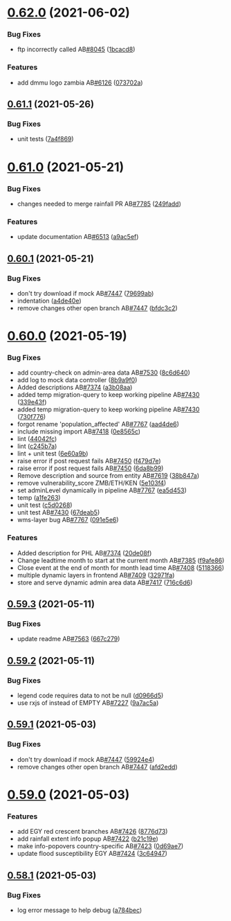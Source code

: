 # [0.62.0](https://github.com/rodekruis/IBF-system/compare/v0.61.1...v0.62.0) (2021-06-02)


### Bug Fixes

* ftp incorrectly called AB[#8045](https://github.com/rodekruis/IBF-system/issues/8045) ([1bcacd8](https://github.com/rodekruis/IBF-system/commit/1bcacd8625dc1c46ea7824a2e78d27616118c4b7))


### Features

* add dmmu logo zambia AB[#6126](https://github.com/rodekruis/IBF-system/issues/6126) ([073702a](https://github.com/rodekruis/IBF-system/commit/073702aeac9f97531c83cc58d7ba61a81693a49d))



## [0.61.1](https://github.com/rodekruis/IBF-system/compare/v0.61.0...v0.61.1) (2021-05-26)


### Bug Fixes

* unit tests ([7a4f869](https://github.com/rodekruis/IBF-system/commit/7a4f869fde1573be98261c7a40c53c46559450b7))



# [0.61.0](https://github.com/rodekruis/IBF-system/compare/v0.60.1...v0.61.0) (2021-05-21)


### Bug Fixes

* changes needed to merge rainfall PR AB[#7785](https://github.com/rodekruis/IBF-system/issues/7785) ([249fadd](https://github.com/rodekruis/IBF-system/commit/249fadd07227c7c9d7e3666efc72b6acc954dd4b))


### Features

* update documentation AB[#6513](https://github.com/rodekruis/IBF-system/issues/6513) ([a9ac5ef](https://github.com/rodekruis/IBF-system/commit/a9ac5efbb4f88b33c9a0276f081f663b30b66adb))



## [0.60.1](https://github.com/rodekruis/IBF-system/compare/v0.60.0...v0.60.1) (2021-05-21)


### Bug Fixes

* don't try download if mock AB[#7447](https://github.com/rodekruis/IBF-system/issues/7447) ([79699ab](https://github.com/rodekruis/IBF-system/commit/79699abe2123bc87300a04098e0f8ca518b2e109))
* indentation ([a4de40e](https://github.com/rodekruis/IBF-system/commit/a4de40ef505c85d61abf7b0dcca177dd19b2eba8))
* remove changes other open branch AB[#7447](https://github.com/rodekruis/IBF-system/issues/7447) ([bfdc3c2](https://github.com/rodekruis/IBF-system/commit/bfdc3c21f769b280e46e3dbd774e632550c5c44f))



# [0.60.0](https://github.com/rodekruis/IBF-system/compare/v0.59.3...v0.60.0) (2021-05-19)


### Bug Fixes

* add country-check on admin-area data AB[#7530](https://github.com/rodekruis/IBF-system/issues/7530) ([8c6d640](https://github.com/rodekruis/IBF-system/commit/8c6d64021bf48d634e696cee71b7f8abd741ca01))
* add log to mock data controller ([8b9a9f0](https://github.com/rodekruis/IBF-system/commit/8b9a9f0118d24aa8901cebe8a68d7c38e3452630))
* Added descriptions AB[#7374](https://github.com/rodekruis/IBF-system/issues/7374) ([a3b08aa](https://github.com/rodekruis/IBF-system/commit/a3b08aaa04aafc242db5472bd7c034ac4240a8bd))
* added temp migration-query to keep working pipeline AB[#7430](https://github.com/rodekruis/IBF-system/issues/7430) ([339e43f](https://github.com/rodekruis/IBF-system/commit/339e43f69df43851e740056b19c6f8e10d003f9a))
* added temp migration-query to keep working pipeline AB[#7430](https://github.com/rodekruis/IBF-system/issues/7430) ([730f776](https://github.com/rodekruis/IBF-system/commit/730f7765effbc8685d304e41eff93e77fdf46816))
* forgot rename 'population_affected' AB[#7767](https://github.com/rodekruis/IBF-system/issues/7767) ([aad4de6](https://github.com/rodekruis/IBF-system/commit/aad4de654fca81de8547893f7fd65a68bc96ab6b))
* include missing import AB[#7418](https://github.com/rodekruis/IBF-system/issues/7418) ([0e8565c](https://github.com/rodekruis/IBF-system/commit/0e8565c1a0f404e0543525443c30a57cb69c3930))
* lint ([44042fc](https://github.com/rodekruis/IBF-system/commit/44042fc2981dae0c58c0611da56864f66916a8ce))
* lint ([c245b7a](https://github.com/rodekruis/IBF-system/commit/c245b7a1d083c8a0542944c1e73d9074f8274fa9))
* lint + unit test ([6e60a9b](https://github.com/rodekruis/IBF-system/commit/6e60a9bc0da93c5149a77cbe32c6bf13872af738))
* raise error if post request fails AB[#7450](https://github.com/rodekruis/IBF-system/issues/7450) ([f479d7e](https://github.com/rodekruis/IBF-system/commit/f479d7e3ab8a134cbf3f31c16fc8b2d2fb9be38f))
* raise error if post request fails AB[#7450](https://github.com/rodekruis/IBF-system/issues/7450) ([6da8b99](https://github.com/rodekruis/IBF-system/commit/6da8b99c4f915ef292422750eac781f9ce576edf))
* Remove description and source from entity AB[#7619](https://github.com/rodekruis/IBF-system/issues/7619) ([38b847a](https://github.com/rodekruis/IBF-system/commit/38b847a6e75f6a2daaebefc36e85c50fd6fd2ae8))
* remove vulnerability_score ZMB/ETH/KEN ([5e103f4](https://github.com/rodekruis/IBF-system/commit/5e103f407ddf46e03b9db87404e09a98aed1eb81))
* set adminLevel dynamically in pipeline AB[#7767](https://github.com/rodekruis/IBF-system/issues/7767) ([ea5d453](https://github.com/rodekruis/IBF-system/commit/ea5d45355c492185b5c3aac2639f558239b3ced4))
* temp ([a1fe263](https://github.com/rodekruis/IBF-system/commit/a1fe26385ea8e50c726dd46821e9b99b5add44e7))
* unit test ([c5d0268](https://github.com/rodekruis/IBF-system/commit/c5d026872763bb4ea53d315e88e2893cb44a9aff))
* unit test AB[#7430](https://github.com/rodekruis/IBF-system/issues/7430) ([67deab5](https://github.com/rodekruis/IBF-system/commit/67deab5111bada6693edd1b55860516d4e9edf93))
* wms-layer bug AB[#7767](https://github.com/rodekruis/IBF-system/issues/7767) ([091e5e6](https://github.com/rodekruis/IBF-system/commit/091e5e650a38f450c137b13788a9cd64fc8b6fd4))


### Features

* Added description for PHL AB[#7374](https://github.com/rodekruis/IBF-system/issues/7374) ([20de08f](https://github.com/rodekruis/IBF-system/commit/20de08f9d3ce9dbc41b22635f0a1adb1308ff8fc))
* Change leadtime month to start at the current month AB[#7385](https://github.com/rodekruis/IBF-system/issues/7385) ([f9afe86](https://github.com/rodekruis/IBF-system/commit/f9afe86695fe269712e51e13dcc172b7a3d5d8aa))
* Close event at the end of month for month lead time AB[#7408](https://github.com/rodekruis/IBF-system/issues/7408) ([5118366](https://github.com/rodekruis/IBF-system/commit/51183668415e62c4d7e683ec84f8b89e1fafeacf))
* multiple dynamic layers in frontend AB[#7409](https://github.com/rodekruis/IBF-system/issues/7409) ([32971fa](https://github.com/rodekruis/IBF-system/commit/32971fa3b5f6d42a2915f2f9e1484d63f0a3bae6))
* store and serve dynamic admin area data AB[#7417](https://github.com/rodekruis/IBF-system/issues/7417) ([716c6d6](https://github.com/rodekruis/IBF-system/commit/716c6d6c17d4c73a90b9937fc5580d066dd7a189))



## [0.59.3](https://github.com/rodekruis/IBF-system/compare/v0.59.2...v0.59.3) (2021-05-11)


### Bug Fixes

* update readme AB[#7563](https://github.com/rodekruis/IBF-system/issues/7563) ([667c279](https://github.com/rodekruis/IBF-system/commit/667c2799c2a24cd032280900bc8b1a6242431cd9))



## [0.59.2](https://github.com/rodekruis/IBF-system/compare/v0.59.1...v0.59.2) (2021-05-11)


### Bug Fixes

* legend code requires data to not be null ([d0966d5](https://github.com/rodekruis/IBF-system/commit/d0966d5760d1b766c6fe2edc87ecc3b4077cf478))
* use rxjs of instead of EMPTY AB[#7227](https://github.com/rodekruis/IBF-system/issues/7227) ([9a7ac5a](https://github.com/rodekruis/IBF-system/commit/9a7ac5afccffacf0568ed78f15e708be4a4df7a9))



## [0.59.1](https://github.com/rodekruis/IBF-system/compare/v0.59.0...v0.59.1) (2021-05-03)


### Bug Fixes

* don't try download if mock AB[#7447](https://github.com/rodekruis/IBF-system/issues/7447) ([59924e4](https://github.com/rodekruis/IBF-system/commit/59924e42f702921963a4c4638e4a567711d4d86c))
* remove changes other open branch AB[#7447](https://github.com/rodekruis/IBF-system/issues/7447) ([afd2edd](https://github.com/rodekruis/IBF-system/commit/afd2edd49158fc9bbc4cb5e1de84c2c846076e02))



# [0.59.0](https://github.com/rodekruis/IBF-system/compare/v0.58.1...v0.59.0) (2021-05-03)


### Features

* add EGY red crescent branches AB[#7426](https://github.com/rodekruis/IBF-system/issues/7426) ([8776d73](https://github.com/rodekruis/IBF-system/commit/8776d7383c4478e44ee17f3c1c8796a66829d93d))
* add rainfall extent info popup AB[#7422](https://github.com/rodekruis/IBF-system/issues/7422) ([b21c19e](https://github.com/rodekruis/IBF-system/commit/b21c19e179f726cfd8ab33e2fc56f4c45d484a84))
* make info-popovers country-specific AB[#7423](https://github.com/rodekruis/IBF-system/issues/7423) ([0d69ae7](https://github.com/rodekruis/IBF-system/commit/0d69ae78fedbf85861f8c7274f2aacf2b0045eaf))
* update flood susceptibility EGY AB[#7424](https://github.com/rodekruis/IBF-system/issues/7424) ([3c64947](https://github.com/rodekruis/IBF-system/commit/3c6494738505be3a2bb3b35cf6e1d6df2941a2ca))



## [0.58.1](https://github.com/rodekruis/IBF-system/compare/v0.58.0...v0.58.1) (2021-05-03)


### Bug Fixes

* log error message to help debug ([a784bec](https://github.com/rodekruis/IBF-system/commit/a784bec52b08d10993dc14405ba4db117d412d27))



